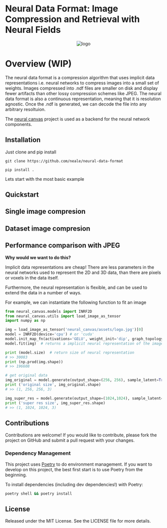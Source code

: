 
# Neural Data Format: Image Compression and Retrieval with Neural Fields

<div align="center">
<img src="https://raw.githubusercontent.com/neale/neural-canvas/main/neural_canvas/assets/montage.png" alt="logo"></img>
</div>

# Overview (WIP)

The neural data format is a compression algorithm that uses implicit data representations i.e. neural networks to compress images into a small set of weights. Images compressed into .ndf files are smaller on disk and display fewer artifacts than other lossy compression schemes like JPEG. The neural data format is also a continuous representation, meaning that it is resolution agnostic. Once the .ndf is generated, we can decode the file into any arbitrary resoltuion. 

The [neural canvas](https://github.com/neale/neural-canvas) project is used as a backend for the neural network components. 

## Installation

Just clone and pip install

`git clone https://github.com/neale/neural-data-format`

`pip install .`

Lets start with the most basic example

## Quickstart


## Single image compresion

## Dataset image compresion

## Performance comparison with JPEG


**Why would we want to do this?** 

Implicit data representations are cheap! There are less parameters in the neural networks used to represent the 2D and 3D data, than there are pixels or voxels in the data itself. 

Furthermore, the neural representation is flexible, and can be used to extend the data in a number of ways. 

For example, we can instantiate the following function to fit an image

```python
from neural_canvas.models import INRF2D
from neural_canvas.utils import load_image_as_tensor
import numpy as np

img = load_image_as_tensor('neural_canvas/assets/logo.jpg')[0]
model = INRF2D(device='cpu') # or 'cuda'
model.init_map_fn(activations='GELU', weight_init='dip', graph_topology='conv', final_activation='tanh') # better params for fitting
model.fit(img)  # returns a implicit neural representation of the image

print (model.size)  # return size of neural representation
# >> 30083
print (np.prod(img.shape))
# >> 196608

# get original data
img_original = model.generate(output_shape=(256, 256), sample_latent=True)
print ('original size', img_original.shape)
# >> (1, 256, 256, 3)

img_super_res = model.generate(output_shape=(1024,1024), sample_latent=True) 
print ('super res size', img_super_res.shape)
# >> (1, 1024, 1024, 3)
```

## Contributions

Contributions are welcome! If you would like to contribute, please fork the project on GitHub and submit a pull request with your changes.

### Dependency Management

This project uses [Poetry](https://python-poetry.org/) to do environment management. If you want to develop on this project, the best first start is to use Poetry from the beginning. 

To install dependencies (including dev dependencies!) with Poetry:
```bash
poetry shell && poetry install 
```

## License

Released under the MIT License. See the LICENSE file for more details.
